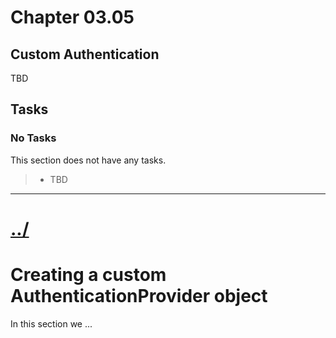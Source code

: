 # Chapter 03.05

## Custom Authentication
TBD

## Tasks

### No Tasks
This section does not have any tasks.

>* TBD


---

# [../](../)




# Creating a custom AuthenticationProvider object

In this section we ...


